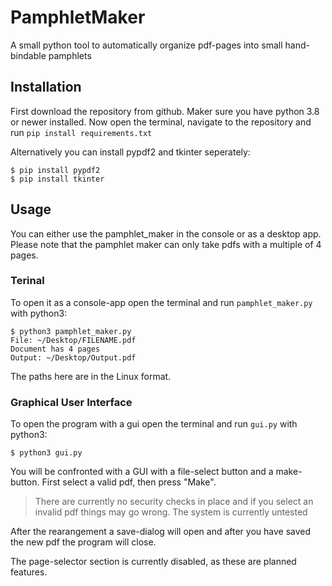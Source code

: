 # PamphletMaker
A small python tool to automatically organize pdf-pages into small hand-bindable pamphlets

## Installation

First download the repository from github. Maker sure you have python 3.8 or newer installed.
Now open the terminal, navigate to the repository and run `pip install requirements.txt`

Alternatively you can install pypdf2 and tkinter seperately:

```
$ pip install pypdf2
$ pip install tkinter
```

## Usage

You can either use the pamphlet_maker in the console or as a desktop app. Please note that the pamphlet maker can only take pdfs with a multiple of 4 pages.

### Terinal
To open it as a console-app open the terminal and run `pamphlet_maker.py` with python3:

```
$ python3 pamphlet_maker.py
File: ~/Desktop/FILENAME.pdf
Document has 4 pages
Output: ~/Desktop/Output.pdf
```

The paths here are in the Linux format.

### Graphical User Interface

To open the program with a gui open the terminal and run `gui.py` with python3:

```
$ python3 gui.py
```

You will be confronted with a GUI with a file-select button and a make-button. First select a valid pdf, then press "Make".

> There are currently no security checks in place and if you select an invalid pdf things may go wrong. The system is currently untested

After the rearangement a save-dialog will open and after you have saved the new pdf the program will close.

The page-selector section is currently disabled, as these are planned features.
